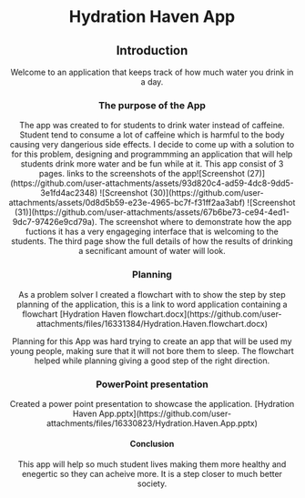 <div align="center">
  <h1 align="center">Hydration Haven App</h1>
  <h2>Introduction</h2>
  <p>Welcome to an application that keeps track of how much water you drink in a day.</p>
  <h3>The purpose of the App</h3>
  <p>The app was created to for students to drink water instead of caffeine. Student tend to consume a lot of caffeine which is harmful to the body causing very dangerious side effects. 
  I decide to come up with a solution to for this problem, designing and programmming an application that will help students drink more water and be fun while at it.
  This app consist of 3 pages. links to the screenshots of the app![Screenshot (27)](https://github.com/user-attachments/assets/93d820c4-ad59-4dc8-9dd5-3e1fd4ac2348)
    ![Screenshot (30)](https://github.com/user-attachments/assets/0d8d5b59-e23e-4965-bc7f-f31ff2aa3abf)
![Screenshot (31)](https://github.com/user-attachments/assets/67b6be73-ce94-4ed1-9dc7-97426e9cd79a). The screenshot where to demonstrate how the app fuctions it has a very engageging interface that is welcoming to the students.
The third page show the full details of how the results of drinking a secnificant amount of water will look. 
 </p>
  <h3>Planning</h3>
  <p> As a problem solver I created a flowchart with to show the step by step planning of the application, this is a link to word application containing a flowchart [Hydration Haven flowchart.docx](https://github.com/user-attachments/files/16331384/Hydration.Haven.flowchart.docx)</p>
  <p>Planning for this App was hard trying to create an app that will be used my young people, making sure that it will not bore them to sleep. The flowchart helped while planning giving a good step of the right direction.</p>
<h3>PowerPoint presentation</h3>
  <p>Created a power point presentation to showcase the application.
[Hydration Haven App.pptx](https://github.com/user-attachments/files/16330823/Hydration.Haven.App.pptx)</p> 
<h4>Conclusion</h4>
<p>This app will help so much student lives making them more healthy and enegertic so they can acheive more. 
It is a step closer to much better society.</p>

